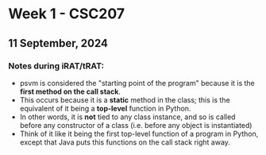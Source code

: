 # Week 1 - CSC207
## 11 September, 2024

### Notes during iRAT/tRAT:
- psvm is considered the "starting point of the program" because it is the **first method on the call stack**.
- This occurs because it is a **static** method in the class; this is the equivalent of it being a **top-level** function in Python. 
- In other words, it is **not** tied to any class instance, and so is called before any constructor of a class (i.e. before any object is instantiated)
- Think of it like it being the first top-level function of a program in Python, except that Java puts this functions on the call stack right away.